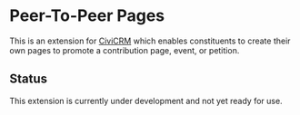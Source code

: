# Peer-To-Peer Pages

This is an extension for [CiviCRM](https://civicrm.org) which enables constituents to create their own pages to promote a contribution page, event, or petition.

## Status

This extension is currently under development and not yet ready for use. 
